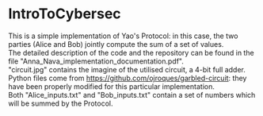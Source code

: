 # IntroToCybersec

This is a simple implementation of Yao's Protocol: in this case, the two parties (Alice and Bob) jointly compute the sum of a set of values.  
The detailed description of the code and the repository can be found in the file "Anna_Nava_implementation_documentation.pdf".  
"circuit.jpg" contains the imagine of the utilised circuit, a 4-bit full adder.  
Python files come from https://github.com/ojroques/garbled-circuit: they have been properly modified for this particular implementation.  
Both "Alice_inputs.txt" and "Bob_inputs.txt" contain a set of numbers which will be summed by the Protocol.
